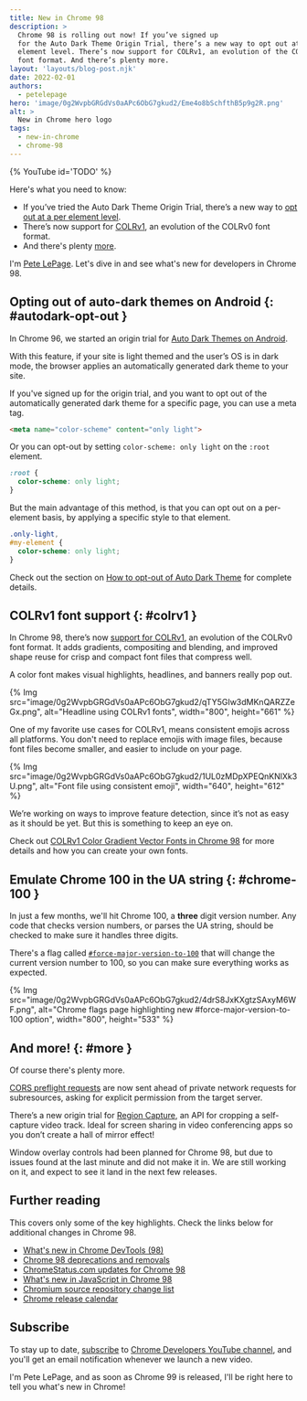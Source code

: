 ```yaml
---
title: New in Chrome 98
description: >
  Chrome 98 is rolling out now! If you’ve signed up
  for the Auto Dark Theme Origin Trial, there’s a new way to opt out at a per
  element level. There’s now support for COLRv1, an evolution of the COLRv0
  font format. And there’s plenty more.
layout: 'layouts/blog-post.njk'
date: 2022-02-01
authors:
  - petelepage
hero: 'image/0g2WvpbGRGdVs0aAPc6ObG7gkud2/Eme4o8bSchfthB5p9g2R.png'
alt: >
  New in Chrome hero logo
tags:
  - new-in-chrome
  - chrome-98
---
```


{% YouTube id='TODO' %}

Here's what you need to know:

* If you’ve tried the Auto Dark Theme Origin Trial, there’s a new way to
  [opt out at a per element level](#autodark-opt-out).
* There’s now support for [COLRv1](#colrv1), an evolution of the COLRv0 font
  format.
* And there's plenty [more](#more).

I'm [Pete LePage](https://petelepage.com). Let's dive in and
see what's new for developers in Chrome 98.

## Opting out of auto-dark themes on Android {: #autodark-opt-out }

In Chrome 96, we started an origin trial for
[Auto Dark Themes on Android][dcc-autodark].

With this feature, if your site is light themed and the user’s OS is in dark
mode, the browser applies an automatically generated dark theme to your site.

If you've signed up for the origin trial, and you want to opt out of the
automatically generated dark theme for a specific page, you can use a meta tag.

```html
<meta name="color-scheme" content="only light">
```

Or you can opt-out by setting `color-scheme: only light` on the `:root`
element.

```css
:root {
  color-scheme: only light;
}
```

But the main advantage of this method, is that you can opt out on a
per-element basis, by applying a specific style to that element.

```css
.only-light,
#my-element {
  color-scheme: only light;
}
```

Check out the section on [How to opt-out of Auto Dark Theme][dcc-autodark-optout]
for complete details.

## COLRv1 font support {: #colrv1 }

In Chrome 98, there’s now [support for COLRv1][dcc-colrv1], an evolution of
the COLRv0 font format. It adds gradients, compositing and blending, and
improved shape reuse for crisp and compact font files that compress well.

A color font makes visual highlights, headlines, and banners really pop out.

{% Img src="image/0g2WvpbGRGdVs0aAPc6ObG7gkud2/qTY5GIw3dMKnQARZZeGx.png", alt="Headline using COLRv1 fonts", width="800", height="661" %}

One of my favorite use cases for COLRv1, means consistent emojis across all
platforms. You don't need to replace emojis with image files, because font
files become smaller, and easier to include on your page.

{% Img src="image/0g2WvpbGRGdVs0aAPc6ObG7gkud2/1UL0zMDpXPEQnKNlXk3U.png", alt="Font file using consistent emoji", width="640", height="612" %}

We’re working on ways to improve feature detection, since it’s not as easy as
it should be yet. But this is something to keep an eye on.

Check out [COLRv1 Color Gradient Vector Fonts in Chrome 98][dcc-colrv1] for
more details and how you can create your own fonts.

## Emulate Chrome 100 in the UA string {: #chrome-100 }

In just a few months, we'll hit Chrome 100, a **three** digit version number.
Any code that checks version numbers, or parses the UA string, should be
checked to make sure it handles three digits.

There's a flag called [`#force-major-version-to-100`][cr-100-flag] that
will change the current version number to 100, so you can make sure
everything works as expected.

{% Img src="image/0g2WvpbGRGdVs0aAPc6ObG7gkud2/4drS8JxKXgtzSAxyM6WF.png", alt="Chrome flags page highlighting new #force-major-version-to-100 option", width="800", height="533" %}

## And more! {: #more }

Of course there's plenty more.

[CORS preflight requests][cs-preflight] are now sent ahead of private
network requests for subresources, asking for explicit permission from the
target server.

There’s a new origin trial for [Region Capture][ot-region-capture], an API for
cropping a self-capture video track. Ideal for screen sharing in video
conferencing  apps so you don’t create a hall of mirror effect!

Window overlay controls had been planned for Chrome 98, but due to issues found
at the last minute and did not make it in. We are still working on it, and
expect to see it land in the next few releases.

## Further reading

This covers only some of the key highlights. Check the links below for
additional changes in Chrome 98.

* [What's new in Chrome DevTools (98)](/blog/new-in-devtools-98/)
* [Chrome 98 deprecations and removals](/blog/deps-rems-98/)
* [ChromeStatus.com updates for Chrome 98](https://www.chromestatus.com/features#milestone%3D98)
* [What's new in JavaScript in Chrome 98](https://v8.dev/blog/v8-release-98)
* [Chromium source repository change list](https://chromium.googlesource.com/chromium/src/+log/97.0.4692.71..98.0.4758.88)
* [Chrome release calendar](https://chromiumdash.appspot.com/schedule)

## Subscribe

To stay up to date, [subscribe](https://goo.gl/6FP1a5)
to [Chrome Developers YouTube channel](https://www.youtube.com/user/ChromeDevelopers/),
and you'll get an email notification whenever we launch a new video.

I'm Pete LePage, and as soon as Chrome 99 is released, I'll be right here to
tell you what's new in Chrome!

[dcc]: /blog/
[cr-100-flag]: https://developer.chrome.com/blog/force-major-version-to-100/
[wd-wco]: https://web.dev/window-controls-overlay/
[dcc-autodark]: https://developer.chrome.com/blog/auto-dark-theme/
[dcc-autodark-optout]: https://developer.chrome.com/blog/auto-dark-theme/#per-element-opt-out
[dcc-colrv1]: https://developer.chrome.com/blog/colrv1-fonts/
[ot-region-capture]: https://developer.chrome.com/origintrials/#/view_trial/2257429313219461121
[cs-preflight]: https://chromestatus.com/feature/5737414355058688
